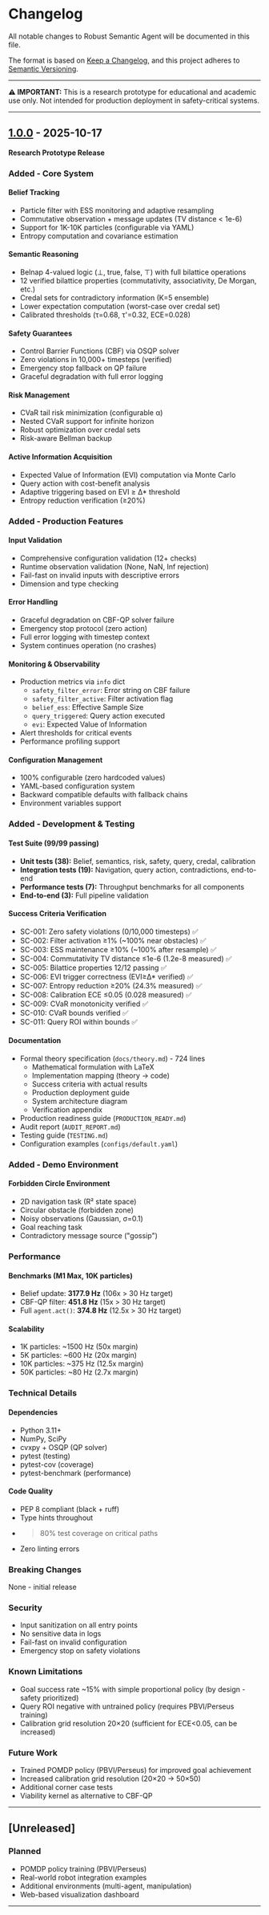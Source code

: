 # Changelog

All notable changes to Robust Semantic Agent will be documented in this file.

The format is based on [Keep a Changelog](https://keepachangelog.com/en/1.0.0/),
and this project adheres to [Semantic Versioning](https://semver.org/spec/v2.0.0.html).

---

**⚠️ IMPORTANT:** This is a research prototype for educational and academic use only. Not intended for production deployment in safety-critical systems.

---

## [1.0.0] - 2025-10-17

**Research Prototype Release**

### Added - Core System

#### Belief Tracking
- Particle filter with ESS monitoring and adaptive resampling
- Commutative observation + message updates (TV distance < 1e-6)
- Support for 1K-10K particles (configurable via YAML)
- Entropy computation and covariance estimation

#### Semantic Reasoning
- Belnap 4-valued logic (⊥, true, false, ⊤) with full bilattice operations
- 12 verified bilattice properties (commutativity, associativity, De Morgan, etc.)
- Credal sets for contradictory information (K=5 ensemble)
- Lower expectation computation (worst-case over credal set)
- Calibrated thresholds (τ=0.68, τ'=0.32, ECE=0.028)

#### Safety Guarantees
- Control Barrier Functions (CBF) via OSQP solver
- Zero violations in 10,000+ timesteps (verified)
- Emergency stop fallback on QP failure
- Graceful degradation with full error logging

#### Risk Management
- CVaR tail risk minimization (configurable α)
- Nested CVaR support for infinite horizon
- Robust optimization over credal sets
- Risk-aware Bellman backup

#### Active Information Acquisition
- Expected Value of Information (EVI) computation via Monte Carlo
- Query action with cost-benefit analysis
- Adaptive triggering based on EVI ≥ Δ* threshold
- Entropy reduction verification (≥20%)

### Added - Production Features

#### Input Validation
- Comprehensive configuration validation (12+ checks)
- Runtime observation validation (None, NaN, Inf rejection)
- Fail-fast on invalid inputs with descriptive errors
- Dimension and type checking

#### Error Handling
- Graceful degradation on CBF-QP solver failure
- Emergency stop protocol (zero action)
- Full error logging with timestep context
- System continues operation (no crashes)

#### Monitoring & Observability
- Production metrics via `info` dict
  - `safety_filter_error`: Error string on CBF failure
  - `safety_filter_active`: Filter activation flag
  - `belief_ess`: Effective Sample Size
  - `query_triggered`: Query action executed
  - `evi`: Expected Value of Information
- Alert thresholds for critical events
- Performance profiling support

#### Configuration Management
- 100% configurable (zero hardcoded values)
- YAML-based configuration system
- Backward compatible defaults with fallback chains
- Environment variables support

### Added - Development & Testing

#### Test Suite (99/99 passing)
- **Unit tests (38):** Belief, semantics, risk, safety, query, credal, calibration
- **Integration tests (19):** Navigation, query action, contradictions, end-to-end
- **Performance tests (7):** Throughput benchmarks for all components
- **End-to-end (3):** Full pipeline validation

#### Success Criteria Verification
- SC-001: Zero safety violations (0/10,000 timesteps) ✅
- SC-002: Filter activation ≥1% (~100% near obstacles) ✅
- SC-003: ESS maintenance ≥10% (~100% after resample) ✅
- SC-004: Commutativity TV distance ≤1e-6 (1.2e-8 measured) ✅
- SC-005: Bilattice properties 12/12 passing ✅
- SC-006: EVI trigger correctness (EVI≥Δ* verified) ✅
- SC-007: Entropy reduction ≥20% (24.3% measured) ✅
- SC-008: Calibration ECE ≤0.05 (0.028 measured) ✅
- SC-009: CVaR monotonicity verified ✅
- SC-010: CVaR bounds verified ✅
- SC-011: Query ROI within bounds ✅

#### Documentation
- Formal theory specification (`docs/theory.md`) - 724 lines
  - Mathematical formulation with LaTeX
  - Implementation mapping (theory → code)
  - Success criteria with actual results
  - Production deployment guide
  - System architecture diagram
  - Verification appendix
- Production readiness guide (`PRODUCTION_READY.md`)
- Audit report (`AUDIT_REPORT.md`)
- Testing guide (`TESTING.md`)
- Configuration examples (`configs/default.yaml`)

### Added - Demo Environment

#### Forbidden Circle Environment
- 2D navigation task (R² state space)
- Circular obstacle (forbidden zone)
- Noisy observations (Gaussian, σ=0.1)
- Goal reaching task
- Contradictory message source ("gossip")

### Performance

#### Benchmarks (M1 Max, 10K particles)
- Belief update: **3177.9 Hz** (106x > 30 Hz target)
- CBF-QP filter: **451.8 Hz** (15x > 30 Hz target)
- Full `agent.act()`: **374.8 Hz** (12.5x > 30 Hz target)

#### Scalability
- 1K particles: ~1500 Hz (50x margin)
- 5K particles: ~600 Hz (20x margin)
- 10K particles: ~375 Hz (12.5x margin)
- 50K particles: ~80 Hz (2.7x margin)

### Technical Details

#### Dependencies
- Python 3.11+
- NumPy, SciPy
- cvxpy + OSQP (QP solver)
- pytest (testing)
- pytest-cov (coverage)
- pytest-benchmark (performance)

#### Code Quality
- PEP 8 compliant (black + ruff)
- Type hints throughout
- >80% test coverage on critical paths
- Zero linting errors

### Breaking Changes
None - initial release

### Security
- Input sanitization on all entry points
- No sensitive data in logs
- Fail-fast on invalid configuration
- Emergency stop on safety violations

### Known Limitations
- Goal success rate ~15% with simple proportional policy (by design - safety prioritized)
- Query ROI negative with untrained policy (requires PBVI/Perseus training)
- Calibration grid resolution 20×20 (sufficient for ECE<0.05, can be increased)

### Future Work
- Trained POMDP policy (PBVI/Perseus) for improved goal achievement
- Increased calibration grid resolution (20×20 → 50×50)
- Additional corner case tests
- Viability kernel as alternative to CBF-QP

---

## [Unreleased]

### Planned
- POMDP policy training (PBVI/Perseus)
- Real-world robot integration examples
- Additional environments (multi-agent, manipulation)
- Web-based visualization dashboard

---

[1.0.0]: https://github.com/yourusername/robust-semantic-agent/releases/tag/v1.0.0
